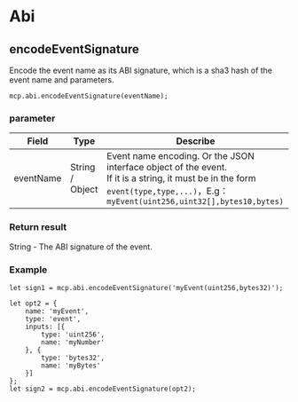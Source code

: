 # Abi

## encodeEventSignature

Encode the event name as its ABI signature, which is a sha3 hash of the event name and parameters.

```
mcp.abi.encodeEventSignature(eventName);
```

### parameter

| Field      | Type            | Describe                                                                                                                                            |
| --------- | --------------- | ----------------------------------------------------------------------------------------------------------------------------------------------- |
| eventName | String / Object | Event name encoding. Or the JSON interface object of the event.<br/>If it is a string, it must be in the form `event(type,type,...)`，E.g：`myEvent(uint256,uint32[],bytes10,bytes)` |

### Return result

String - The ABI signature of the event.

### Example

```
let sign1 = mcp.abi.encodeEventSignature('myEvent(uint256,bytes32)');

let opt2 = {
    name: 'myEvent',
    type: 'event',
    inputs: [{
        type: 'uint256',
        name: 'myNumber'
    }, {
        type: 'bytes32',
        name: 'myBytes'
    }]
};
let sign2 = mcp.abi.encodeEventSignature(opt2);
```
